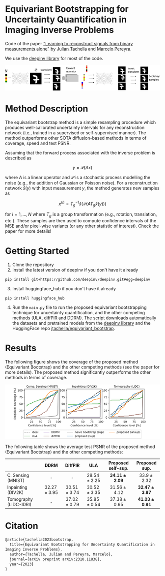 # Equivariant Bootstrapping for Uncertainty Quantification in Imaging Inverse Problems

Code of the paper
["Learning to reconstruct signals from binary measurements alone"](https://arxiv.org/abs/2303.08691) by [Julian Tachella](https://tachella.github.io/)
and [Marcelo Pereyra](https://www.macs.hw.ac.uk/~mp71/about.html).

We use the [deepinv library](https://deepinv.github.io/deepinv/)
for most of the code.


![image info](./bootstrap_schematic.png)


# Method Description

The equivariant bootstrap method is a simple resampling procedure which produces well-calibrated uncertainty intervals 
for any reconstruction network (i.e., trained in a supervised or self-supervised manner). The method outperforms other 
SOTA diffusion-based methods in terms of coverage, speed and test PSNR.

Assuming that the forward process associated with the inverse problem is described as 

$$
y = \mathcal{P}(Ax)
$$

where $A$ is a linear operator and $\mathcal{P}$ is a stochastic process modelling the noise 
(e.g., the addition of Gaussian or Poisson noise). For a reconstruction network $\hat{x}(y)$ with input measurement $y$, the method generates new samples as

$$
x^{(i)} = T_g^{-1}\hat{x}\left(\mathcal{P}(AT_g\hat{x}(y))\right)
$$

for $i=1,\dots,N$ where $T_g$ is a group transformation (e.g., rotation, translation, etc.). These samples are then used to compute 
confidence intervals of the MSE and/or pixel-wise variants (or any other statistic of interest). Check the paper for more details!

# Getting Started
1. Clone the repository
2. Install the latest version of deepinv if you don't have it already
```
pip install git+https://github.com/deepinv/deepinv.git#egg=deepinv
```
3. Install huggingface_hub if you don't have it already
```
pip install huggingface_hub
```
4. Run the `main.py` file to run the proposed equivariant bootstrapping technique for uncertainty quantification, and
the other competing methods (ULA, diffPIR and DDRM). The script downloads automatically the datasets and pretrained models from the [deepinv library](https://deepinv.github.io/deepinv/)
and the HuggingFace repo [jtachella/equivariant_bootstrap](https://huggingface.co/jtachella/equivariant_bootstrap).

# Results
The following figure shows the coverage of the proposed method (Equivariant Bootstrap) and the other competing methods
(see the paper for more details). The proposed method significantly outperforms the other methods in terms of coverage. 

![image info](./coverage.png)

The following table shows the average test PSNR of the proposed method (Equivariant Bootstrap) and the other competing methods:

|                        |       DDRM      |      DiffPIR     |        ULA       |     Proposed self-sup.    |       Proposed sup.      |
|------------------------|:---------------:|:----------------:|:----------------:|:-------------------------:|:------------------------:|
| C. Sensing (MNIST)     |         -       |         -        | $28.54\pm 2.25$  | $\mathbf{34.11 \pm 2.09}$ | $33.9 \pm 2.32$          |
| Inpainting (DIV2K)     | $32.27\pm 3.95$ |  $30.51\pm 3.74$ | $30.52 \pm 3.35$ | $31.56 \pm 4.12$          | $\mathbf{32.47\pm 3.87}$ |
| Tomography (LIDC-IDRI) |        -        | $37.02 \pm 0.79$ | $35.85 \pm 0.54$ | $37.38 \pm 0.65$          | $\mathbf{41.03\pm 0.91}$ |

# Citation
```
@article{tachella2023bootstrap,
  title={Equivariant Bootstrapping for Uncertainty Quantification in Imaging Inverse Problems},
  author={Tachella, Julian and Pereyra, Marcelo},
  journal={arXiv preprint arXiv:2310.11838},
  year={2023}
}
```